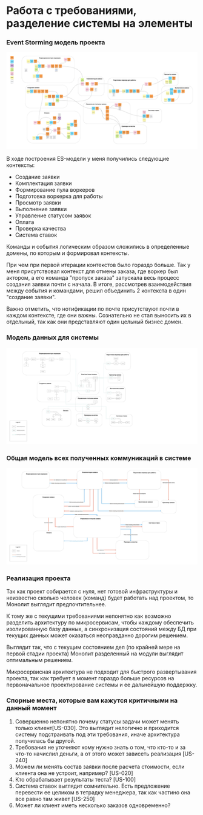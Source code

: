 # Работа с требованиями, разделение системы на элементы

### Event Storming модель проекта

![es](Event%20Storming.jpg)

В ходе построения ES-модели у меня получились следующие контексты:
- Создание заявки
- Комплектация заявки
- Формирование пула воркеров
- Подготовка воркерка для работы
- Просмотр заявки
- Выполнение заявки
- Управление статусом заявок
- Оплата
- Проверка качества
- Система ставок

Команды и события логическим образом сложились в определенные домены, по которым и формировал контексты. 

При чем при первой итерации контекстов было гораздо больше. Так у меня присутствовал контекст для отмены заказа, где воркер был актором, а его команда "пропуск заказа" запускала весь процесс создания заявки почти с начала. В итоге, рассмотрев взаимодействия между события и командами, решил объединить 2 контекста в один "создание заявки". 

Важно отметить, что нотификации по почте присутствуют почти в каждом контексте, где они важны. Сознательно не стал выносить их в отдельный, так как они представляют один цельный бизнес домен. 

### Модель данных для системы

![dm](Data%20Modeling.jpg)

### Общая модель всех полученных коммуникаций в системе

![es+dm](ES%20+%20DM.jpg)

### Реализация проекта

Так как проект собирается с нуля, нет готовой инфраструктуры и неизвестно сколько человек (команд) будет работать над проектом, то Монолит выглядит предпочтительнее. 

К тому же с текущими требованиями непонятно как возможно разделить архитектуру по микросервисам, чтобы каждому обеспечить изолированную базу данных, а синхронизация состояний между БД при текущих данных может оказаться неоправданно дорогим решением. 

Выглядит так, что с текущим состоянием дел (по крайней мере на первой стадии проекта) Монолит разделенный на модули выглядит оптимальным решением.

Микросервисная архитектура не подходит для быстрого развертывания проекта, так как требует в момент гораздо больше ресурсов на первоначальное проектирование системы и ее дальнейшую поддержку. 

### Спорные места, которые вам кажутся критичными на данный момент

1. Совершенно непонятно почему статусы задачи может менять только клиент[US-030]. Это выглядит нелогично и приходится систему подстраивать под эти требования, иначе архитектура получилась бы другой.
2. Требования не уточняют кому нужно знать о том, что кто-то и за что-то начислил деньги, а от этого может зависеть реализация [US-240]
3. Можем ли менять состав заявки после расчета стоимости, если клиента она не устроит, например? [US-020]
4. Кто обрабатывает результаты теста? [US-100]
5. Система ставок выглядит сомнительно. Есть предложение перевести ее целиком в тетрадку менеджера, так как частино она все равно там живет [US-250]
6. Может ли клиент иметь несколько заказов одновременно?